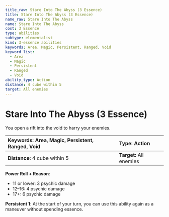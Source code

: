 ```yaml
---
title_raw: Stare Into The Abyss (3 Essence)
title: Stare Into The Abyss (3 Essence)
name_raw: Stare Into The Abyss
name: Stare Into The Abyss
cost: 3 Essence
type: abilities
subtype: elementalist
kind: 3-essence abilities
keywords: Area, Magic, Persistent, Ranged, Void
keyword_list:
  - Area
  - Magic
  - Persistent
  - Ranged
  - Void
ability_type: Action
distance: 4 cube within 5
target: All enemies
---
```


# Stare Into The Abyss (3 Essence)

You open a rift into the void to harry your enemies.

<!-- @nosort -->

| **Keywords:** Area, Magic, Persistent, Ranged, Void | **Type:** Action        |
| :-------------------------------------------------- | :---------------------- |
| **Distance:** 4 cube within 5                       | **Target:** All enemies |

**Power Roll + Reason**:

- 11 or lower: 3 psychic damage
- 12–16: 4 psychic damage
- 17+: 6 psychic damage

**Persistent 1**: At the start of your turn, you can use this ability again as a maneuver without spending essence.
